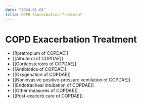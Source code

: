 ```yaml
---
date: "2024-01-01"
title: COPD Exacerbation Treatment
---
```



# COPD Exacerbation Treatment

- [[Ipratropium of COPDAE]]
- [[Albuterol of COPDAE]]
- [[Corticosteroids of COPDAE]]
- [[Antibiotics of COPDAE]]
- [[Oxygenation of COPDAE]]
- [[Noninvasive positive-pressure ventilation of COPDAE]]
- [[Endotracheal intubation of COPDAE]]
- [[Other measures of COPDAE]]
- [[Post-exacerb care of COPDAE]]
